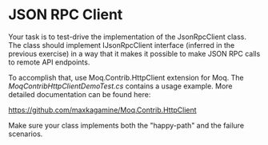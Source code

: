 # JSON RPC Client

Your task is to test-drive the implementation of the JsonRpcClient class. The class should implement IJsonRpcClient interface (inferred in the previous exercise) in a way that it makes it possible to make JSON RPC calls to remote API endpoints.

To accomplish that, use Moq.Contrib.HttpClient extension for Moq. The _MoqContribHttpClientDemoTest.cs_ contains a usage example. More detailed documentation can be found here:

https://github.com/maxkagamine/Moq.Contrib.HttpClient

Make sure your class implements both the "happy-path" and the failure scenarios.
